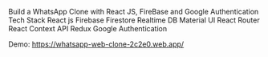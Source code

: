 Build a WhatsApp Clone with React JS, FireBase and Google Authentication
Tech Stack
React js
Firebase Firestore Realtime DB
Material UI
React Router
React Context API
Redux
Google Authentication

Demo: https://whatsapp-web-clone-2c2e0.web.app/
